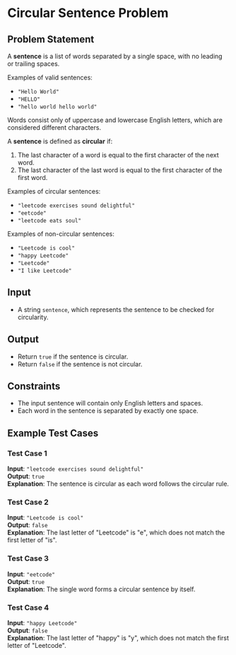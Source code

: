 # Circular Sentence Problem

## Problem Statement

A **sentence** is a list of words separated by a single space, with no leading or trailing spaces.

Examples of valid sentences:

- `"Hello World"`
- `"HELLO"`
- `"hello world hello world"`

Words consist only of uppercase and lowercase English letters, which are considered different characters.

A **sentence** is defined as **circular** if:

1. The last character of a word is equal to the first character of the next word.
2. The last character of the last word is equal to the first character of the first word.

Examples of circular sentences:

- `"leetcode exercises sound delightful"`
- `"eetcode"`
- `"leetcode eats soul"`

Examples of non-circular sentences:

- `"Leetcode is cool"`
- `"happy Leetcode"`
- `"Leetcode"`
- `"I like Leetcode"`

## Input

- A string `sentence`, which represents the sentence to be checked for circularity.

## Output

- Return `true` if the sentence is circular.
- Return `false` if the sentence is not circular.

## Constraints

- The input sentence will contain only English letters and spaces.
- Each word in the sentence is separated by exactly one space.

## Example Test Cases

### Test Case 1

**Input**: `"leetcode exercises sound delightful"`  
**Output**: `true`  
**Explanation**: The sentence is circular as each word follows the circular rule.

### Test Case 2

**Input**: `"Leetcode is cool"`  
**Output**: `false`  
**Explanation**: The last letter of "Leetcode" is "e", which does not match the first letter of "is".

### Test Case 3

**Input**: `"eetcode"`  
**Output**: `true`  
**Explanation**: The single word forms a circular sentence by itself.

### Test Case 4

**Input**: `"happy Leetcode"`  
**Output**: `false`  
**Explanation**: The last letter of "happy" is "y", which does not match the first letter of "Leetcode".
